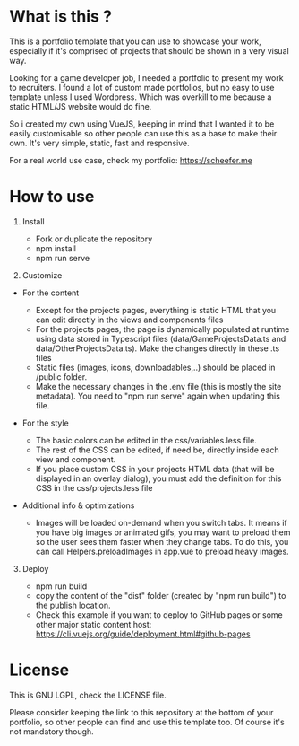 # What is this ?
This is a portfolio template that you can use to showcase your work, especially if it's comprised of projects that should be shown in a very visual way.

Looking for a game developer job, I needed a portfolio to present my work to recruiters. I found a lot of custom made portfolios, but no easy to use template unless I used Wordpress. Which was overkill to me because a static HTML/JS website would do fine.

So i created my own using VueJS, keeping in mind that I wanted it to be easily customisable so other people can use this as a base to make their own. It's very simple, static, fast and responsive.

For a real world use case, check my portfolio: https://scheefer.me


# How to use

1. Install

    - Fork or duplicate the repository
    - npm install
    - npm run serve

2. Customize
* For the content
    - Except for the projects pages, everything is static HTML that you can edit directly in the views and components files
    - For the projects pages, the page is dynamically populated at runtime using data stored in Typescript files (data/GameProjectsData.ts and data/OtherProjectsData.ts). Make the changes directly in these .ts files
    - Static files (images, icons, downloadables,..) should be placed in /public folder.
    - Make the necessary changes in the .env file (this is mostly the site metadata). You need to "npm run serve" again when updating this file.

* For the style
    - The basic colors can be edited in the css/variables.less file.
    - The rest of the CSS can be edited, if need be, directly inside each view and component.
    - If you place custom CSS in your projects HTML data (that will be displayed in an overlay dialog), you must add the definition for this CSS in the css/projects.less file

* Additional info & optimizations
    - Images will be loaded on-demand when you switch tabs. It means if you have big images or animated gifs, you may want to preload them so the user sees them faster when they change tabs. To do this, you can call Helpers.preloadImages in app.vue to preload heavy images.

3. Deploy

    - npm run build
    - copy the content of the "dist" folder (created by "npm run build") to the publish location.
    - Check this example if you want to deploy to GitHub pages or some other major static content host: https://cli.vuejs.org/guide/deployment.html#github-pages


# License

This is GNU LGPL, check the LICENSE file.

Please consider keeping the link to this repository at the bottom of your portfolio, so other people can find and use this template too. Of course it's not mandatory though.
